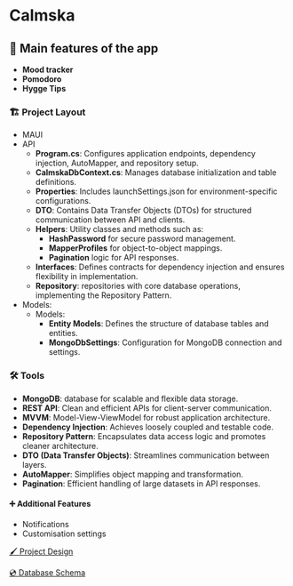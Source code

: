 ﻿# Calmska

## 📖 Main features of the app
- <strong>Mood tracker</strong>
- <strong>Pomodoro</strong>
- <strong>Hygge Tips</strong>

### 🏗️ Project Layout
- MAUI
- API
  - <strong>Program.cs</strong>: Configures application endpoints, dependency injection, AutoMapper, and repository setup.
  - <strong>CalmskaDbContext.cs</strong>: Manages database initialization and table definitions.
  - <strong>Properties</strong>: Includes launchSettings.json for environment-specific configurations.
  - <strong>DTO</strong>: Contains Data Transfer Objects (DTOs) for structured communication between API and clients.
  - <strong>Helpers</strong>: Utility classes and methods such as:
	- <strong>HashPassword</strong> for secure password management.
	- <strong>MapperProfiles</strong> for object-to-object mappings.
	- <strong>Pagination</strong> logic for API responses.
  - <strong>Interfaces</strong>: Defines contracts for dependency injection and ensures flexibility in implementation.
  - <strong>Repository</strong>: repositories with core database operations, implementing the Repository Pattern.
- Models:
  - Models: 
	- <strong>Entity Models</strong>: Defines the structure of database tables and entities.
	- <strong>MongoDbSettings</strong>: Configuration for MongoDB connection and settings.


### 🛠️ Tools
- <strong>MongoDB</strong>: database for scalable and flexible data storage.
- <strong>REST API</strong>: Clean and efficient APIs for client-server communication.
- <strong>MVVM</strong>: Model-View-ViewModel for robust application architecture.
- <strong>Dependency Injection</strong>: Achieves loosely coupled and testable code.
- <strong>Repository Pattern</strong>: Encapsulates data access logic and promotes cleaner architecture.
- <strong>DTO (Data Transfer Objects)</strong>: Streamlines communication between layers.
- <strong>AutoMapper</strong>: Simplifies object mapping and transformation.
- <strong>Pagination</strong>: Efficient handling of large datasets in API responses.

#### ➕ Additional Features

- Notifications
- Customisation settings

[🖌 Project Design](https://www.figma.com/design/mdhVEHFrAAc71qLnXgYBFo/Calmska?node-id=0-1&t=RiXjXKAvAoGOzCzG-1) 

[💿 Database Schema](https://www.figma.com/design/KHtrSLFCdqJfANaMcqE7qa/Relational-Database-Diagram---Component-Kit-(Community)?node-id=3-728&t=izB1EdeXBzwRAZs7-1)